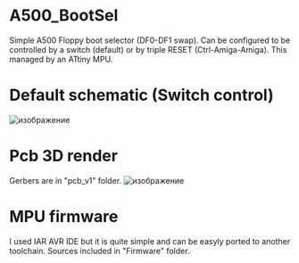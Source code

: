 # A500_BootSel
Simple A500 Floppy boot selector (DF0-DF1 swap).
Can be configured to be controlled by a switch (default) or by triple RESET (Ctrl-Amiga-Amiga). This managed by an ATtiny MPU.


# Default schematic (Switch control)

![изображение](https://user-images.githubusercontent.com/81614352/149620829-915dcd8d-ae16-423c-9a46-15e8e0cebd5f.png)


# Pcb 3D render
Gerbers are in "pcb_v1" folder.
![изображение](https://user-images.githubusercontent.com/81614352/149620833-eb390062-2c70-410a-bab9-8c919594a513.png)

# MPU firmware
I used IAR AVR IDE but it is quite simple and can be easyly ported to another toolchain. 
Sources included in "Firmware" folder.

